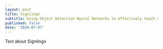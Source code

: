 ```yaml
---
layout: post
title: Signlingo
subtitle: Using Object Detection Neural Networks to effectively teach American Sign Language
published: false
date: '2020-07-07'
---
```


Text about Signlingo
